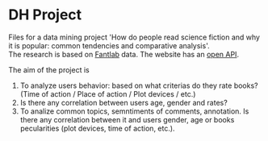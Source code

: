 # DH Project
Files for a data mining project 
'How do people read science fiction and why it is popular: common tendencies and comparative analysis'.  
The research is based on [Fantlab](https://fantlab.ru) data. The website has an [open API](https://github.com/FantLab/FantLab-API). 

The aim of the project is 
1) To analyze users behavior: based on what criterias do they rate books? (Time of action / Place of action / Plot devices / etc.)
2) Is there any correlation between users age, gender and rates?
3) To analize common topics, semntiments of comments, annotation. Is there any correlation between it and users gender, age or books pecularities (plot devices, time of action, etc.).  
